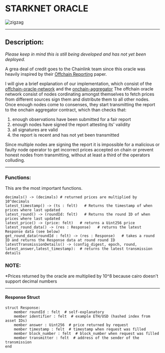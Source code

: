 # STARKNET ORACLE

![zigzag](https://user-images.githubusercontent.com/57314871/154353264-211a4030-8f5d-4aa8-878f-f654fa242589.png)



---

## Description:
*Please keep in mind this is still being developed and has not yet been deployed.*

A grea deal of credit goes to the Chainlink team since this oracle was heavily inspired by their [Offchain Reporting](https://uploads-ssl.webflow.com/5f6b7190899f41fb70882d08/603651a1101106649eef6a53_chainlink-ocr-protocol-paper-02-24-20.pdf) paper.

I will give a brief explanation of our implementation, which consist of the [offchain-oracle-network](https://github.com/ZigZagExchange/starknet-oracle/tree/main/offchain_oracle_network/nodes) and the [onchain-aggregator](https://github.com/ZigZagExchange/starknet-oracle/tree/main/contracts/OffchainAggregator)
The offchain oracle network consist of nodes cordinating amongst themselves to fetch prices from different sources sign them and distribute them to all other nodes. Once enough nodes come to consenses, they start transmitting the report to the onchain aggregator contract, which than checks that:
1. enough observations have been submitted for a fair report
2. enough nodes have signed the report attesting its' validity
3. all signatures are valid
4. the report is recent and has not yet been transmitted  

Since multiple nodes are signing the report it is impossible for a malicious or faulty node operator to get incorrect prices accepted on chain or prevent honest nodes from transmitting, without at least a third of the operators colluding.


---


### Functions:
This are the most important functions.
```cairo
decimals() -> (decimals) # returned prices are multiplied by 10^decimals
latest_timestamp() -> (ts : felt)   # Returns the timestamp of when prices where last updated
latest_round() -> (roundId: felt)   # Returns the round ID of when prices where last updated
latest_price() -> (price: felt)   # returns a Uint256 price
latest_round_data() -> (res : Response)   # returns the latest Response data (see below)
get_round_data(roundId : felt) -> (res : Response)   # takes a round ID and returns the Response data at round round ID
latestTransmissionDetails() -> (config_digest, epoch, round, latest_answer,latest_timestamp):  # returns the latest transmission details
```

### NOTE:
*Prices returned by the oracle are multiplied by 10^8 because cairo doesn't support decimal numbers


---


#### Response Struct

```cairo
struct Response:
    member roundId : felt  # self-explanatory
    member identifier : felt  # example ETH/USD (hashed index from asset IDs)
    member answer : Uint256  # price returned by request
    member timestamp : felt  # timestamp when request was filled
    member block_number : felt  # block_number when request was filled
    member transmitter : felt  # address of the sender of the transmission
end
```


